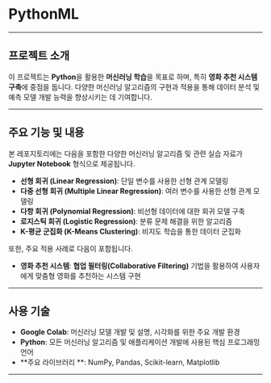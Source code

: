 # PythonML

---

## 프로젝트 소개

이 프로젝트는 **Python**을 활용한 **머신러닝 학습**을 목표로 하며, 특히 **영화 추천 시스템 구축**에 중점을 둡니다. 다양한 머신러닝 알고리즘의 구현과 적용을 통해 데이터 분석 및 예측 모델 개발 능력을 향상시키는 데 기여합니다.

---

## 주요 기능 및 내용

본 레포지토리에는 다음을 포함한 다양한 머신러닝 알고리즘 및 관련 실습 자료가 **Jupyter Notebook** 형식으로 제공됩니다.

* **선형 회귀 (Linear Regression)**: 단일 변수를 사용한 선형 관계 모델링
* **다중 선형 회귀 (Multiple Linear Regression)**: 여러 변수를 사용한 선형 관계 모델링
* **다항 회귀 (Polynomial Regression)**: 비선형 데이터에 대한 회귀 모델 구축
* **로지스틱 회귀 (Logistic Regression)**: 분류 문제 해결을 위한 알고리즘
* **K-평균 군집화 (K-Means Clustering)**: 비지도 학습을 통한 데이터 군집화

또한, 주요 적용 사례로 다음이 포함됩니다.

* **영화 추천 시스템**: **협업 필터링(Collaborative Filtering)** 기법을 활용하여 사용자에게 맞춤형 영화를 추천하는 시스템 구현

---

## 사용 기술

* **Google Colab**: 머신러닝 모델 개발 및 설명, 시각화를 위한 주요 개발 환경
* **Python**: 모든 머신러닝 알고리즘 및 애플리케이션 개발에 사용된 핵심 프로그래밍 언어
* **주요 라이브러리 **: NumPy, Pandas, Scikit-learn, Matplotlib 

---
